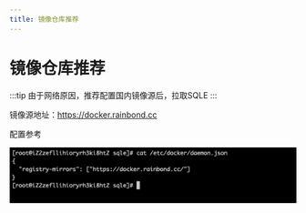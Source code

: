 ```yaml
---
title: 镜像仓库推荐
---
```

# 镜像仓库推荐

:::tip
由于网络原因，推荐配置国内镜像源后，拉取SQLE
:::

镜像源地址：https://docker.rainbond.cc

配置参考 

![mirror](img/mirrorrepo.jpeg)
